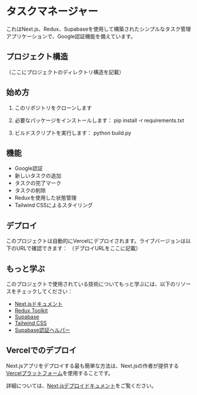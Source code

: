 # タスクマネージャー

これはNext.js、Redux、Supabaseを使用して構築されたシンプルなタスク管理アプリケーションで、Google認証機能を備えています。

## プロジェクト構造

（ここにプロジェクトのディレクトリ構造を記載）

## 始め方

1. このリポジトリをクローンします
2. 必要なパッケージをインストールします：
   pip install -r requirements.txt

3. ビルドスクリプトを実行します：
   python build.py


## 機能

- Google認証
- 新しいタスクの追加
- タスクの完了マーク
- タスクの削除
- Reduxを使用した状態管理
- Tailwind CSSによるスタイリング

## デプロイ

このプロジェクトは自動的にVercelにデプロイされます。ライブバージョンは以下のURLで確認できます：
（デプロイURLをここに記載）

## もっと学ぶ

このプロジェクトで使用されている技術についてもっと学ぶには、以下のリソースをチェックしてください：

- [Next.jsドキュメント](https://nextjs.org/docs)
- [Redux Toolkit](https://redux-toolkit.js.org/)
- [Supabase](https://supabase.io/docs)
- [Tailwind CSS](https://tailwindcss.com/docs)
- [Supabase認証ヘルパー](https://supabase.com/docs/guides/auth/auth-helpers/nextjs)

## Vercelでのデプロイ

Next.jsアプリをデプロイする最も簡単な方法は、Next.jsの作者が提供する[Vercelプラットフォーム](https://vercel.com/new?utm_medium=default-template&filter=next.js&utm_source=create-next-app&utm_campaign=create-next-app-readme)を使用することです。

詳細については、[Next.jsデプロイドキュメント](https://nextjs.org/docs/deployment)をご覧ください。



